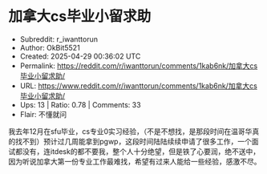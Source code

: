# 加拿大cs毕业小留求助

- Subreddit: r_iwanttorun
- Author: OkBit5521
- Created: 2025-04-29 00:36:02 UTC
- Permalink: https://reddit.com/r/iwanttorun/comments/1kab6nk/加拿大cs毕业小留求助/
- URL: https://www.reddit.com/r/iwanttorun/comments/1kab6nk/加拿大cs毕业小留求助/
- Ups: 13 | Ratio: 0.78 | Comments: 33
- Flair: 不懂就问


我去年12月在sfu毕业，cs专业0实习经验，（不是不想找，是那段时间在温哥华真的找不到）预计过几周能拿到pgwp，这段时间陆陆续续申请了很多工作，一个面试都没有，连itdesk的都不要我，整个人十分绝望，但是铁了心要润，绝不送中，因为听说加拿大第一份专业工作最难找，希望有过来人能给一些经验，感激不尽。

